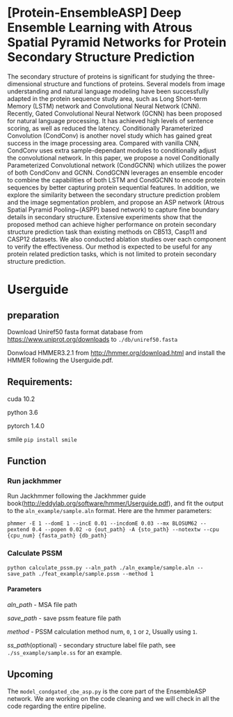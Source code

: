 # [Protein-EnsembleASP] Deep Ensemble Learning with Atrous Spatial Pyramid Networks for Protein Secondary Structure Prediction
The secondary structure of proteins is significant for studying the three-dimensional structure and functions of proteins. Several models from image understanding and natural language modeling have been successfully adapted in the protein sequence study area, such as Long Short-term Memory (LSTM) network and Convolutional Neural Network (CNN). Recently, Gated Convolutional Neural Network (GCNN) has been proposed for natural language processing. It has achieved high levels of sentence scoring, as well as reduced the latency. Conditionally Parameterized Convolution (CondConv) is another novel study which has gained great success in the image processing area. Compared with vanilla CNN, CondConv uses extra sample-dependant modules to conditionally adjust the convolutional network. In this paper, we propose a novel Conditionally Parameterized Convolutional network (CondGCNN) which utilizes the power of both CondConv and GCNN. CondGCNN leverages an ensemble encoder to combine the capabilities of both LSTM and CondGCNN to encode protein sequences by better capturing protein sequential features. In addition, we explore the similarity between the secondary structure prediction problem and the image segmentation problem, and propose an ASP network (Atrous Spatial Pyramid Pooling~(ASPP) based network) to capture fine boundary details in secondary structure. Extensive experiments show that the proposed method can achieve higher performance on protein secondary structure prediction task than existing methods on CB513, Casp11 and CASP12 datasets. We also conducted ablation studies over each component to verify the effectiveness. Our method is expected to be useful for any protein related prediction tasks, which is not limited to protein secondary structure prediction.

# Userguide
## preparation
Download Uniref50 fasta format database from https://www.uniprot.org/downloads to `./db/uniref50.fasta`

Donwload HMMER3.2.1 from http://hmmer.org/download.html and install the HMMER following the Userguide.pdf.

## Requirements:
cuda 10.2

python 3.6

pytorch 1.4.0

smile `pip install smile`

## Function
### Run jackhmmer
Run Jackhmmer following the Jackhmmer guide book(http://eddylab.org/software/hmmer/Userguide.pdf), and fit the output to the `aln_example/sample.aln` format. Here are the hmmer parameters:
```
phmmer -E 1 --domE 1 --incE 0.01 --incdomE 0.03 --mx BLOSUM62 --pextend 0.4 --popen 0.02 -o {out_path} -A {sto_path} --notextw --cpu {cpu_num} {fasta_path} {db_path}
```

### Calculate PSSM
```
python calculate_pssm.py --aln_path ./aln_example/sample.aln --save_path ./feat_example/sample.pssm --method 1 
```
#### Parameters
*aln_path* - MSA file path

*save_path* - save pssm feature file path

*method* - PSSM calculation method num, `0`, `1` or `2`, Usually using `1`.

*ss_path*(optional) - secondary structure label file path, see `./ss_example/sample.ss` for an example.
## Upcoming
The `model_condgated_cbe_asp.py` is the core part of the EnsembleASP network. 
We are working on the code cleaning and we will check in all the code regarding the entire pipeline.
